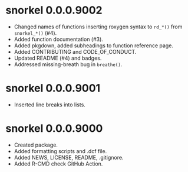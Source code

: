 # snorkel 0.0.0.9002

* Changed names of functions inserting roxygen syntax to `rd_*()` from `snorkel_*()` (#4).
* Added function documentation (#3).
* Added pkgdown, added subheadings to function reference page.
* Added CONTRIBUTING and CODE_OF_CONDUCT.
* Updated README (#4) and badges.
* Addressed missing-breath bug in `breathe()`. 

# snorkel 0.0.0.9001

* Inserted line breaks into lists.

# snorkel 0.0.0.9000

* Created package.
* Added formatting scripts and .dcf file.
* Added NEWS, LICENSE, README, .gitignore.
* Added R-CMD check GitHub Action.

